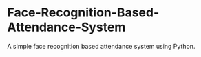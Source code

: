 # Face-Recognition-Based-Attendance-System
A simple face recognition based attendance system using Python.
